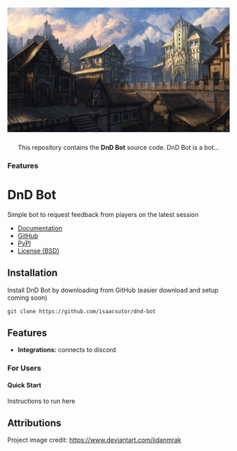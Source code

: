 <h1 align="center">
  <a href="https://github.com/isaacsutor/dnd-bot">
    <img src="images/main_town_by_iidanmrak_d5m080d.jpeg"
     alt="main_town_by_iidanmrak">
  </a>
</h1>
<p align="center">
</p>
<p align="center">
  This repository contains the <strong>DnD Bot</strong> source code.
  DnD Bot is a bot...
</p>



### Features

# DnD Bot

Simple bot to request feedback from players on the latest session

- [Documentation]()
- [GitHub](https://github.com/isaacsutor/dnd-bot)
- [PyPI]()
- [License (BSD)]()

## Installation

Install DnD Bot by downloading from GitHub (easier download and setup coming soon)
```
git clone https://github.com/isaacsutor/dnd-bot
```

## Features

- **Integrations:** connects to discord

### For Users

#### Quick Start

Instructions to run here




## Attributions
Project image credit: https://www.deviantart.com/iidanmrak